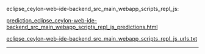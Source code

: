 eclipse_ceylon-web-ide-backend_src_main_webapp_scripts_repl_js: 

[prediction_eclipse_ceylon-web-ide-backend_src_main_webapp_scripts_repl_js_predictions.html](./prediction_eclipse_ceylon-web-ide-backend_src_main_webapp_scripts_repl_js_predictions.html)

[eclipse_ceylon-web-ide-backend_src_main_webapp_scripts_repl_js_urls.txt](./eclipse_ceylon-web-ide-backend_src_main_webapp_scripts_repl_js_urls.txt)

<hr>
